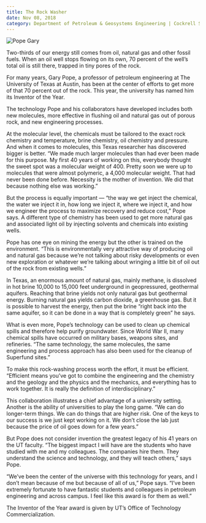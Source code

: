 ```yaml
--- 
title: The Rock Washer
date: Nov 08, 2018
category: Department of Petroleum & Geosystems Engineering | Cockrell School of Engineering
---
```


![Pope Gary](http://research.utexas.edu/showcase/assets/js/fileman/Uploads/Pope-Gary.png)

Two-thirds of our energy still comes from oil, natural gas and other fossil fuels. When an oil well stops flowing on its own, 70 percent of the well’s total oil is still there, trapped in tiny pores of the rock.

For many years, Gary Pope, a professor of petroleum engineering at The University of Texas at Austin, has been at the center of efforts to get more of that 70 percent out of the rock. This year, the university has named him its Inventor of the Year.

The technology Pope and his collaborators have developed includes both new molecules, more effective in flushing oil and natural gas out of porous rock, and new engineering processes.

At the molecular level, the chemicals must be tailored to the exact rock chemistry and temperature, brine chemistry, oil chemistry and pressure. And when it comes to molecules, this Texas researcher has discovered bigger is better. “We made much larger molecules than had ever been made for this purpose. My first 40 years of working on this, everybody thought the sweet spot was a molecular weight of 400. Pretty soon we were up to molecules that were almost polymeric, a 4,000 molecular weight. That had never been done before. Necessity is the mother of invention. We did that because nothing else was working.”

But the process is equally important — “the way we get inject the chemical, the water we inject it in, how long we inject it, where we inject it, and how we engineer the process to maximize recovery and reduce cost,” Pope says. A different type of chemistry has been used to get more natural gas and associated light oil by injecting solvents and chemicals into existing wells.

Pope has one eye on mining the energy but the other is trained on the environment. “This is environmentally very attractive way of producing oil and natural gas because we’re not talking about risky developments or even new exploration or whatever we’re talking about wringing a little bit of oil out of the rock from existing wells.”

In Texas, an enormous amount of natural gas, mainly methane, is dissolved in hot brine 10,000 to 15,000 feet underground in geopressured, geothermal aquifers. Reaching that brine yields not only natural gas but geothermal energy. Burning natural gas yields carbon dioxide, a greenhouse gas. But it is possible to harvest the energy, then put the brine “right back into the same aquifer, so it can be done in a way that is completely green” he says.

What is even more, Pope’s technology can be used to clean up chemical spills and therefore help purify groundwater. Since World War II, many chemical spills have occurred on military bases, weapons sites, and refineries. “The same technology, the same molecules, the same engineering and process approach has also been used for the cleanup of Superfund sites.”

To make this rock-washing process worth the effort, it must be efficient. “Efficient means you’ve got to combine the engineering and the chemistry and the geology and the physics and the mechanics, and everything has to work together. It is really the definition of interdisciplinary.”

This collaboration illustrates a chief advantage of a university setting. Another is the ability of universities to play the long game. “We can do longer-term things. We can do things that are higher risk. One of the keys to our success is we just kept working on it. We don’t close the lab just because the price of oil goes down for a few years.”

But Pope does not consider invention the greatest legacy of his 41 years on the UT faculty. “The biggest impact I will have are the students who have studied with me and my colleagues. The companies hire them. They understand the science and technology, and they will teach others,” says Pope.

“We’ve been the center of the universe with this technology for years, and I don’t mean because of me but because of all of us,” Pope says. “I’ve been extremely fortunate to have fantastic students and colleagues in petroleum engineering and across campus. I feel like this award is for them as well.”

The Inventor of the Year award is given by UT’s Office of Technology Commercialization.